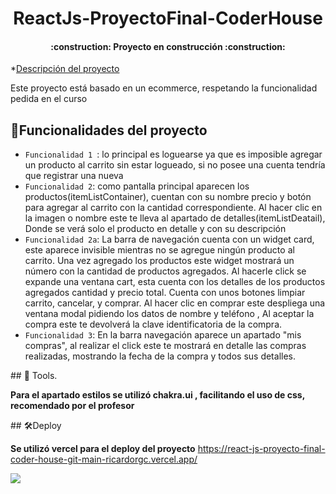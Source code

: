 
<h1 align="center"> ReactJs-ProyectoFinal-CoderHouse </h1>
<h4 align="center">
:construction: Proyecto en construcción :construction:
</h4>

 *[Descripción del proyecto](#descripción-del-proyecto)
 
 Este proyecto está basado en un ecommerce,
 respetando la funcionalidad pedida en el curso
 
## :hammer:Funcionalidades del proyecto

- `Funcionalidad 1 `: 
lo principal es loguearse ya que es imposible agregar un producto al carrito sin estar logueado,
 si no posee una cuenta tendría que registrar una nueva
- `Funcionalidad 2`:
 como pantalla principal aparecen los productos(itemListContainer),
cuentan con su nombre precio y botón para agregar al carrito con la cantidad correspondiente.
Al hacer clic en la imagen o nombre este te lleva al apartado de detalles(itemListDeatail),
Donde se verá solo el producto en detalle y con su descripción
- `Funcionalidad 2a`: 
La barra de navegación cuenta con un widget card,
 este aparece invisible mientras no se agregue ningún producto al carrito.
Una vez agregado los productos este widget mostrará un número con la cantidad de productos agregados.
Al hacerle click se expande una ventana cart, esta cuenta con los detalles de los productos agregados cantidad y precio total.
Cuenta con unos botones limpiar carrito, cancelar, y comprar. Al hacer clic en comprar este despliega una ventana modal pidiendo los datos de nombre y teléfono
, Al aceptar la compra este te devolverá la clave identificatoria de la compra.
- `Funcionalidad 3`: 
En la barra navegación aparece un apartado "mis compras", al realizar el click este te mostrará en detalle las compras realizadas, mostrando la fecha de la compra y todos sus detalles.


\## 📁 Tools.

**Para el apartado estilos se utilizó chakra.ui , facilitando el uso de css, recomendado por el profesor**

\## 🛠️Deploy


**Se utilizó vercel para el deploy del proyecto**
https://react-js-proyecto-final-coder-house-git-main-ricardorgc.vercel.app/
  <p align="left">
   <img src="https://img.shields.io/badge/STATUS-EN%20DESAROLLO-green">
   </p>
